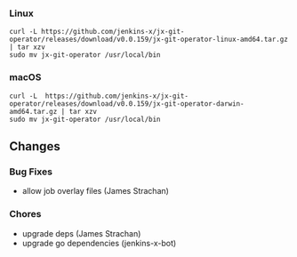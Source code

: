 ### Linux

```shell
curl -L https://github.com/jenkins-x/jx-git-operator/releases/download/v0.0.159/jx-git-operator-linux-amd64.tar.gz | tar xzv 
sudo mv jx-git-operator /usr/local/bin
```

### macOS

```shell
curl -L  https://github.com/jenkins-x/jx-git-operator/releases/download/v0.0.159/jx-git-operator-darwin-amd64.tar.gz | tar xzv
sudo mv jx-git-operator /usr/local/bin
```

## Changes

### Bug Fixes

* allow job overlay files (James Strachan)

### Chores

* upgrade deps (James Strachan)
* upgrade go dependencies (jenkins-x-bot)
